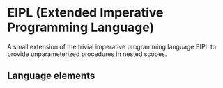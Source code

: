 # EIPL (Extended Imperative Programming Language)
A small extension of the trivial imperative programming language BIPL to provide unparameterized procedures in nested scopes.
## Language elements
